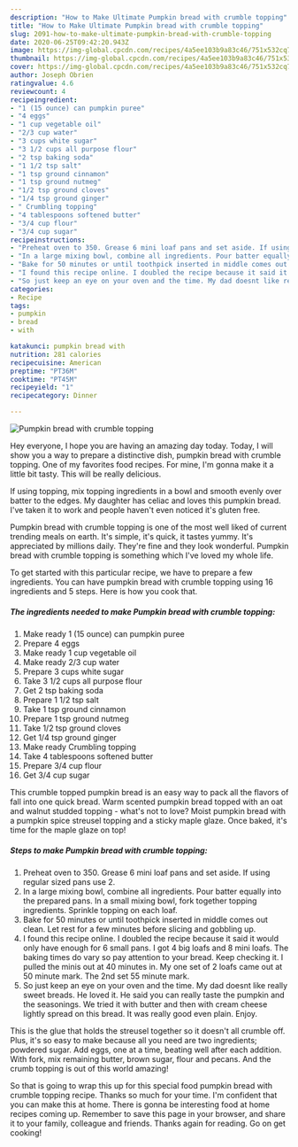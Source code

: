 ```yaml
---
description: "How to Make Ultimate Pumpkin bread with crumble topping"
title: "How to Make Ultimate Pumpkin bread with crumble topping"
slug: 2091-how-to-make-ultimate-pumpkin-bread-with-crumble-topping
date: 2020-06-25T09:42:20.943Z
image: https://img-global.cpcdn.com/recipes/4a5ee103b9a83c46/751x532cq70/pumpkin-bread-with-crumble-topping-recipe-main-photo.jpg
thumbnail: https://img-global.cpcdn.com/recipes/4a5ee103b9a83c46/751x532cq70/pumpkin-bread-with-crumble-topping-recipe-main-photo.jpg
cover: https://img-global.cpcdn.com/recipes/4a5ee103b9a83c46/751x532cq70/pumpkin-bread-with-crumble-topping-recipe-main-photo.jpg
author: Joseph Obrien
ratingvalue: 4.6
reviewcount: 4
recipeingredient:
- "1 (15 ounce) can pumpkin puree"
- "4 eggs"
- "1 cup vegetable oil"
- "2/3 cup water"
- "3 cups white sugar"
- "3 1/2 cups all purpose flour"
- "2 tsp baking soda"
- "1 1/2 tsp salt"
- "1 tsp ground cinnamon"
- "1 tsp ground nutmeg"
- "1/2 tsp ground cloves"
- "1/4 tsp ground ginger"
- " Crumbling topping"
- "4 tablespoons softened butter"
- "3/4 cup flour"
- "3/4 cup sugar"
recipeinstructions:
- "Preheat oven to 350. Grease 6 mini loaf pans and set aside. If using regular sized pans use 2."
- "In a large mixing bowl, combine all ingredients. Pour batter equally into the prepared pans. In a small mixing bowl, fork together topping ingredients. Sprinkle topping on each loaf."
- "Bake for 50 minutes or until toothpick inserted in middle comes out clean. Let rest for a few minutes before slicing and gobbling up."
- "I found this recipe online. I doubled the recipe because it said it would only have enough for 6 small pans. I got 4 big loafs and 8 mini loafs. The baking times do vary so pay attention to your bread. Keep checking it. I pulled the minis out at 40 minutes in. My one set of 2 loafs came out at 50 minute mark. The 2nd set 55 minute mark."
- "So just keep an eye on your oven and the time. My dad doesnt like really sweet breads. He loved it. He said you can really taste the pumpkin and the seasonings. We tried it with butter and then with cream cheese lightly spread on this bread. It was really good even plain. Enjoy."
categories:
- Recipe
tags:
- pumpkin
- bread
- with

katakunci: pumpkin bread with 
nutrition: 281 calories
recipecuisine: American
preptime: "PT36M"
cooktime: "PT45M"
recipeyield: "1"
recipecategory: Dinner

---
```



![Pumpkin bread with crumble topping](https://img-global.cpcdn.com/recipes/4a5ee103b9a83c46/751x532cq70/pumpkin-bread-with-crumble-topping-recipe-main-photo.jpg)

Hey everyone, I hope you are having an amazing day today. Today, I will show you a way to prepare a distinctive dish, pumpkin bread with crumble topping. One of my favorites food recipes. For mine, I'm gonna make it a little bit tasty. This will be really delicious.

If using topping, mix topping ingredients in a bowl and smooth evenly over batter to the edges. My daughter has celiac and loves this pumpkin bread. I&#39;ve taken it to work and people haven&#39;t even noticed it&#39;s gluten free.

Pumpkin bread with crumble topping is one of the most well liked of current trending meals on earth. It's simple, it's quick, it tastes yummy. It's appreciated by millions daily. They're fine and they look wonderful. Pumpkin bread with crumble topping is something which I've loved my whole life.


To get started with this particular recipe, we have to prepare a few ingredients. You can have pumpkin bread with crumble topping using 16 ingredients and 5 steps. Here is how you cook that.

<!--inarticleads1-->

##### The ingredients needed to make Pumpkin bread with crumble topping:

1. Make ready 1 (15 ounce) can pumpkin puree
1. Prepare 4 eggs
1. Make ready 1 cup vegetable oil
1. Make ready 2/3 cup water
1. Prepare 3 cups white sugar
1. Take 3 1/2 cups all purpose flour
1. Get 2 tsp baking soda
1. Prepare 1 1/2 tsp salt
1. Take 1 tsp ground cinnamon
1. Prepare 1 tsp ground nutmeg
1. Take 1/2 tsp ground cloves
1. Get 1/4 tsp ground ginger
1. Make ready  Crumbling topping
1. Take 4 tablespoons softened butter
1. Prepare 3/4 cup flour
1. Get 3/4 cup sugar


This crumble topped pumpkin bread is an easy way to pack all the flavors of fall into one quick bread. Warm scented pumpkin bread topped with an oat and walnut studded topping - what&#39;s not to love? Moist pumpkin bread with a pumpkin spice streusel topping and a sticky maple glaze. Once baked, it&#39;s time for the maple glaze on top! 

<!--inarticleads2-->

##### Steps to make Pumpkin bread with crumble topping:

1. Preheat oven to 350. Grease 6 mini loaf pans and set aside. If using regular sized pans use 2.
1. In a large mixing bowl, combine all ingredients. Pour batter equally into the prepared pans. In a small mixing bowl, fork together topping ingredients. Sprinkle topping on each loaf.
1. Bake for 50 minutes or until toothpick inserted in middle comes out clean. Let rest for a few minutes before slicing and gobbling up.
1. I found this recipe online. I doubled the recipe because it said it would only have enough for 6 small pans. I got 4 big loafs and 8 mini loafs. The baking times do vary so pay attention to your bread. Keep checking it. I pulled the minis out at 40 minutes in. My one set of 2 loafs came out at 50 minute mark. The 2nd set 55 minute mark.
1. So just keep an eye on your oven and the time. My dad doesnt like really sweet breads. He loved it. He said you can really taste the pumpkin and the seasonings. We tried it with butter and then with cream cheese lightly spread on this bread. It was really good even plain. Enjoy.


This is the glue that holds the streusel together so it doesn&#39;t all crumble off. Plus, it&#39;s so easy to make because all you need are two ingredients; powdered sugar. Add eggs, one at a time, beating well after each addition. With fork, mix remaining butter, brown sugar, flour and pecans. And the crumb topping is out of this world amazing! 

So that is going to wrap this up for this special food pumpkin bread with crumble topping recipe. Thanks so much for your time. I'm confident that you can make this at home. There is gonna be interesting food at home recipes coming up. Remember to save this page in your browser, and share it to your family, colleague and friends. Thanks again for reading. Go on get cooking!
